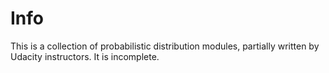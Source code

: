 # Info

This is a collection of probabilistic distribution modules, partially written by Udacity instructors. It is incomplete.